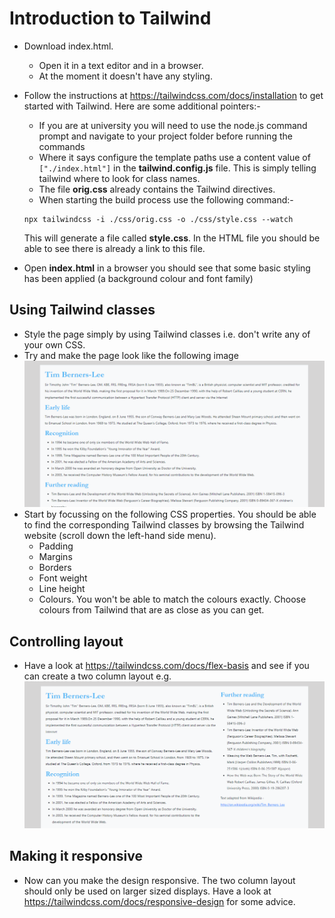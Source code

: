 # Introduction to Tailwind
* Download index.html. 
  * Open it in a text editor and in a browser.
  * At the moment it doesn't have any styling.

* Follow the instructions at https://tailwindcss.com/docs/installation to get started with Tailwind. Here are some additional pointers:-
    * If you are at university you will need to use the node.js command prompt and navigate to your project folder before running the commands
    * Where it says configure the template paths use a content value of ```["./index.html"]``` in the **tailwind.config.js** file. This is simply telling tailwind where to look for class names. 
    * The file **orig.css** already contains the Tailwind directives.
    * When starting the build process use the following command:-
    ```
    npx tailwindcss -i ./css/orig.css -o ./css/style.css --watch
    ```
    This will generate a file called **style.css**. In the HTML file you should be able to see there is already a link to this file.
* Open **index.html** in a browser you should see that some basic styling has been applied (a background colour and font family)

## Using Tailwind classes
* Style the page simply by using Tailwind classes i.e. don't write any of your own CSS.
* Try and make the page look like the following image
 ![Example page](tbl.png "Example")
* Start by focussing on the following CSS properties. You should be able to find the corresponding Tailwind classes by browsing the Tailwind website (scroll down the left-hand side menu). 
  * Padding 
  * Margins
  * Borders
  * Font weight
  * Line height
  * Colours. You won't be able to match the colours exactly. Choose colours from Tailwind that are as close as you can get. 

## Controlling layout
* Have a look at https://tailwindcss.com/docs/flex-basis and see if you can create a two column layout e.g.
![Responsive example page](tbl-responsive.png "Responsive Example")

## Making it responsive
* Now can you make the design responsive. The two column layout should only be used on larger sized displays. Have a look at 
https://tailwindcss.com/docs/responsive-design for some advice. 
